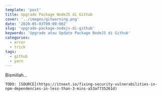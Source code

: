 ```yaml
---
template: 'post'
title: Upgrade Package NodeJS di Github
cover: '../images/gitwarning.png'
date: '2020-05-03T09:00:00Z'
slug: 'upgrade-package-nodejs-di-github'
keywords: 'Upgrade atau Update Package NodeJS di Github'
categories:
  - error
  - trick
tags:
  - github
  - yarn
---
```


Bismillah...

`TODO: [SOURCE](https://itnext.io/fixing-security-vulnerabilities-in-npm-dependencies-in-less-than-3-mins-a53af735261d)`
